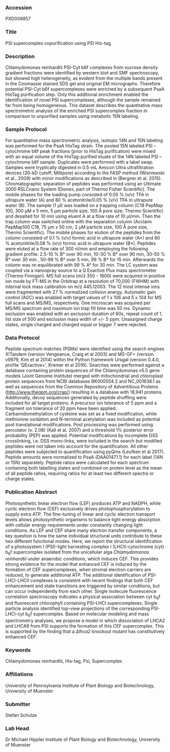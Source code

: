 ### Accession
PXD008857

### Title
PSI supercomplex copurification using PSI His-tag

### Description
Chlamydomonas reinhardtii PSI-Cyt b6f complexes from sucrose density gradient fractions were identified by western blot and SMF spectroscopy, but showed high heterogeneity, as evident from the multiple bands present in the Coomassie stained SDS gel and original EM micrographs. Therefore potential PSI-Cyt b6f supercomplexes were enriched by a subsequent PsaA HisTag purification step. Only this additional enrichment enabled the identification of novel PSI supercomplexes, although the sample remained far from being homogeneous. This dataset describes the quantitative mass spectrometric analysis of the enriched PSI supercomplex fraction in comparison to unpurified samples using metabolic 15N labeling.

### Sample Protocol
For quantitative mass spectrometric analysis, isotopic 14N and 15N labeling was performed for the PsaA HisTag strain. The pooled 15N labeled PSI – cytochrome b6f peak fractions (prior to HisTag purification) were mixed with an equal volume of the HisTag-purified eluate of the 14N labeled PSI – cytochrome b6f sample. Duplicates were performed with a label swap. Samples were tryptically digested in 0.5-mL Amicon Ultra ultrafiltration devices (30-kD cutoff; Millipore) according to the FASP method (Wisniewski et al., 2009) with minor modifications as described in (Bergner et al. 2015). Chromatographic separation of peptides was performed using an Ultimate 3000 RSLCnano System (Dionex, part of Thermo Fisher Scientific). The mobile phases for the loading pump consisted of 0.05 % (v/v) TFA in ultrapure water (A) and 80 % acetonitrile/0.05 % (v/v) TFA in ultrapure water (B). The sample (1 µl) was loaded on a trapping column (C18 PepMap 100, 300 µM x 5 mm, 5 µm particle size, 100 Å pore size; Thermo Scientific) and desalted for 10 min using eluent A at a flow rate of 10 µl/min. Then the trap column was switched online with the separation column (Acclaim PepMap100 C18, 75 µm x 50 cm, 2 µM particle size, 100 Å pore size, Thermo Scientific). The mobile phases for elution of the peptides from the column consisted of 0.1 % (v/v) formic acid in ultrapure water (A*) and 80 % acetonitrile/0.08 % (v/v) formic acid in ultrapure water (B*). Peptides were eluted at a flow rate of 300 nl/min and employing the following gradient profile: 2.5-10 % B* over 90 min, 10-30 % B* over 90 min, 30-50 % B* over 30 min , 50-99 % B* over 5 min, 99 % B* for 15 min. Afterwards the column was re-equilibrated with 99 % A* for 30 min. The LC system was coupled via a nanospray source to a Q Exactive Plus mass spectrometer (Thermo Finnigan). MS full scans (m/z 350 - 1600) were acquired in positive ion mode by FT-MS in the Orbitrap at a resolution of 70,000 (FWHM) with internal lock mass calibration on m/z 445.12003. The 12 most intense ions were fragmented with 27 % normalized collision energy. Automatic gain control (AGC) was enabled with target values of 1 x 106 and 5 x 104 for MS full scans and MS/MS, respectively. One microscan was acquired per MS/MS spectrum and maximum ion trap fill time was 50 ms. Dynamic exclusion was enabled with an exclusion duration of 60s, repeat count of 1, list size of 500 and exclusion mass width of +/- 5 ppm. Unassigned charge states, single charged and charged equal or bigger 7 were rejected.

### Data Protocol
Peptide spectrum matches (PSMs) were identified using the search engines X!Tandem (version Vengeance, Craig et al 2003) and MS-GF+ (version v9979, Kim et al 2014) within the Python framework Ursgal (version 0.4.0, profile ‘QExactive+’, Kremer et al 2016). Searches were performed against a database containing protein sequences of the Chlamydomonas v5.5 gene models (Joint Genome Institute) merged with mitochondrial and chloroplast protein sequences from NCBI databases BK000554.2 and NC_001638.1 as well as sequences from the Common Repository of Adventitious Proteins (http://www.thegpm.org/crap/) resulting in a database with 18,941 proteins. Additionally, decoy sequences generated by peptide shuffling were included for all target proteins. A precursor ion tolerance of 5 ppm and a fragment ion tolerance of 20 ppm have been applied. Carbamidomethylation of cysteine was set as a fixed modification, while methionine oxidation and N-terminal acetylation was included as potential post translational modifications. Post processing was performed using percolator (v. 2.08) (Kall et al. 2007) and a threshold 1% posterior error probability (PEP) was applied. Potential modifications by incomplete DSS crosslinking, i.e. DSS mono-links, were included in the search but modified peptides were not taken into account for the quantification. All other peptides were subjected to quantification using pyQms (Leufken et al 2017). Peptide amounts were normalized to PsaA (DAA01471.1) for each label (14N or 15N) separately. Peptide ratios were calculated for each spectrum containing both labelling states and combined on protein level as the mean of all peptide ratios, requiring ratios for at least two different spectra or charge states.

### Publication Abstract
Photosynthetic linear electron flow (LEF) produces ATP and NADPH, while cyclic electron flow (CEF) exclusively drives photophosphorylation to supply extra ATP. The fine-tuning of linear and cyclic electron transport levels allows photosynthetic organisms to balance light energy absorption with cellular energy requirements under constantly changing light conditions. As LEF and CEF share many electron transfer components, a key question is how the same individual structural units contribute to these two different functional modes. Here, we report the structural identification of a photosystem I (PSI)-light harvesting complex I (LHCI)-cytochrome (cyt) b<sub>6</sub>f supercomplex isolated from the unicellular alga <i>Chlamydomonas reinhardtii</i> under anaerobic conditions, which induces CEF. This provides strong evidence for the model that enhanced CEF is induced by the formation of CEF supercomplexes, when stromal electron carriers are reduced, to generate additional ATP. The additional identification of PSI-LHCI-LHCII complexes is consistent with recent findings that both CEF enhancement and state transitions are triggered by similar conditions, but can occur independently from each other. Single molecule fluorescence correlation spectroscopy indicates a physical association between cyt b<sub>6</sub>f and fluorescent chlorophyll containing PSI-LHCI supercomplexes. Single particle analysis identified top-view projections of the corresponding PSI-LHCI-cyt b<sub>6</sub>f supercomplex. Based on molecular modeling and mass spectrometry analyses, we propose a model in which dissociation of LHCA2 and LHCA9 from PSI supports the formation of this CEF supercomplex. This is supported by the finding that a <i>&#x394;lhca2</i> knockout mutant has constitutively enhanced CEF.

### Keywords
Chlamydomonas reinhardtii, His-tag, Psi, Supercomplex

### Affiliations
University of Pennsylvania
Institute of Plant Biology and Biotechnology, University of Muenster

### Submitter
Stefan Schulze

### Lab Head
Dr Michael Hippler
Institute of Plant Biology and Biotechnology, University of Muenster


